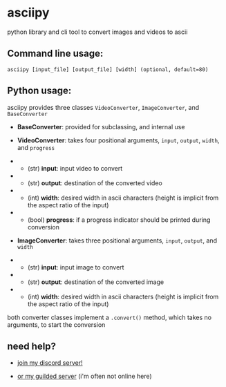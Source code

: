 # asciipy
 python library and cli tool to convert images and videos to ascii

## Command line usage:
`asciipy [input_file] [output_file] [width] (optional, default=80)`

## Python usage:
asciipy provides three classes `VideoConverter`, `ImageConverter`, and `BaseConverter`

* **BaseConverter**: provided for subclassing, and internal use

* **VideoConverter**: takes four positional arguments, `input`, `output`, `width`, and `progress`
* * (str) **input**: input video to convert
* * (str) **output**: destination of the converted video
* * (int) **width**: desired width in ascii characters (height is implicit from the aspect ratio of the input) 
* * (bool) **progress**: if a progress indicator should be printed during conversion

* **ImageConverter**: takes three positional arguments, `input`, `output`, and `width`
* * (str) **input**: input image to convert
* * (str) **output**: destination of the converted image
* * (int) **width**: desired width in ascii characters (height is implicit from the aspect ratio of the input) 

both converter classes implement a `.convert()` method, which takes no arguments, to start the conversion

## need help?
* [join my discord server!](https://discord.gg/fDQPCBybVJ)

* [or my guilded server](https://www.guilded.gg/i/kJO6g5op) (i'm often not online here)
